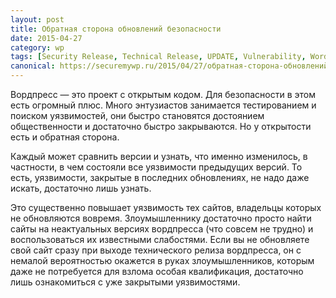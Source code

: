 ```yaml
---
layout: post
title: Обратная сторона обновлений безопасности
date: 2015-04-27
category: wp
tags: [Security Release, Technical Release, UPDATE, Vulnerability, Wordpress, Wordpress Update]
canonical: https://securemywp.ru/2015/04/27/обратная-сторона-обновлений-безопас/
---
```


Вордпресс — это проект с открытым кодом. Для безопасности в этом есть огромный плюс. Много энтузиастов занимается тестированием и поиском уязвимостей, они быстро становятся достоянием общественности и достаточно быстро закрываются. Но у открытости есть и обратная сторона.

Каждый может сравнить версии и узнать, что именно изменилось, в частности, в чем состояли все уязвимости предыдущих версий. То есть, уязвимости, закрытые в последних обновлениях, не надо даже искать, достаточно лишь узнать.

Это существенно повышает уязвимость тех сайтов, владельцы которых не обновляются вовремя. Злоумышленнику достаточно просто найти сайты на неактуальных версиях вордпресса (что совсем не трудно) и воспользоваться их известными слабостями. Если вы не обновляете свой сайт сразу при выходе технического релиза вордпресса, он с немалой вероятностью окажется в руках злоумышленников, которым даже не потребуется для взлома особая квалификация, достаточно лишь ознакомиться с уже закрытыми уязвимостями.
